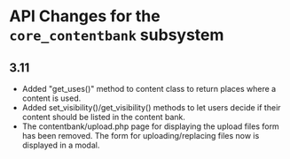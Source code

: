 # API Changes for the `core_contentbank` subsystem

## 3.11

- Added "get_uses()" method to content class to return places where a content is used.
- Added set_visibility()/get_visibility() methods to let users decide if their content should be listed in the content bank.
- The contentbank/upload.php page for displaying the upload files form has been removed. The form for uploading/replacing
files now is displayed in a modal.
